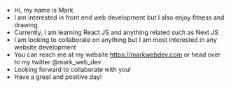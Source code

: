 - Hi, my name is Mark
- I am interested in front end web development but I also enjoy fitness and drawing
- Currently, I am learning React JS and anything related such as Next JS
- I am looking to collaborate on anything but I am most interested in any website development
- You can reach me at my website https://markwebdev.com or head over to my twitter @mark_web_dev
- Looking forward to collaborate with you!
- Have a great and positive day!
